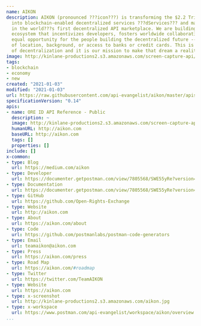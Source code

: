 ```yaml
---
name: AIKON
description: AIKON (pronounced ???icon???) is transforming the $2.2 Trillion API economy
  into blockchain-enabled decentralized services ???dServices??? and making them accessible
  in the world???s first decentralized API marketplace. We are building a token-based
  ecosystem that incentivizes developers, fosters worldwide collaboration and provides
  equal opportunity for the people building the decentralized future -- regardless
  of location, background, or access to banks or credit cards. This is the promise
  of decentralization and it is our mission to make that dream a reality.
image: http://kinlane-productions2.s3.amazonaws.com/screen-capture-api/28176-aikon-com.jpg
tags:
- blockchain
- economy
- new
created: "2021-01-03"
modified: "2021-01-03"
url: https://raw.githubusercontent.com/api-evangelist/aikon/master/apis.json
specificationVersion: "0.14"
apis:
- name: ORE ID API Reference - Public
  description: ~
  image: http://kinlane-productions2.s3.amazonaws.com/screen-capture-api/28176-aikon-com.jpg
  humanURL: http://aikon.com
  baseURL: http://aikon.com
  tags: []
  properties: []
include: []
x-common:
- type: Blog
  url: https://medium.com/aikon
- type: Developer
  url: https://documenter.getpostman.com/view/7805568/SWE55yRe?version=latest
- type: Documentation
  url: https://documenter.getpostman.com/view/7805568/SWE55yRe?version=latest
- type: GitHub
  url: https://github.com/Open-Rights-Exchange
- type: Website
  url: http://aikon.com
- type: About
  url: https://aikon.com/about
- type: Code
  url: https://github.com/postmanlabs/postman-code-generators
- type: Email
  url: teamaikon@aikon.com
- type: Press
  url: https://aikon.com/press
- type: Road Map
  url: https://aikon.com/#roadmap
- type: Twitter
  url: https://twitter.com/TeamAIKON
- type: Website
  url: https://aikon.com
- type: x-screenshot
  url: http://kinlane-productions2.s3.amazonaws.com/aikon.jpg
- type: x-workspace
  url: https://www.postman.com/api-evangelist/workspace/aikon/overview
...
```

